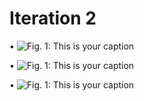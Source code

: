 # Iteration 2


•	![Fig. 1: This is your caption](imgs/2a.jpg)


•	![Fig. 1: This is your caption](imgs/2b.jpg)


•	![Fig. 1: This is your caption](imgs/2c.jpg)
